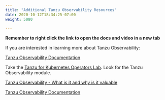 ```yaml
---
title: "Additional Tanzu Observability Resources"
date: 2020-10-12T18:34:25-07:00
weight: 5080

---
```


**Remember to right click the link to open the  docs and video in a new tab**   


If you are interested in learning more about Tanzu Observability:

[Tanzu Observability Documentation](https://docs.wavefront.com/)  

Take the [Tanzu for Kubernetes Operators Lab](https://pathfinder.vmware.com/v3/path/tko_path). Look for the Tanzu Observability module.  

[Tanzu Observability - What is it and why is it valuable](https://www.youtube.com/playlist?list=PLPGZsvbdUCi4UvTy3WLtqfUXw_P-iKLKP) 

[Tanzu Observability Documentation](https://docs.wavefront.com/)

